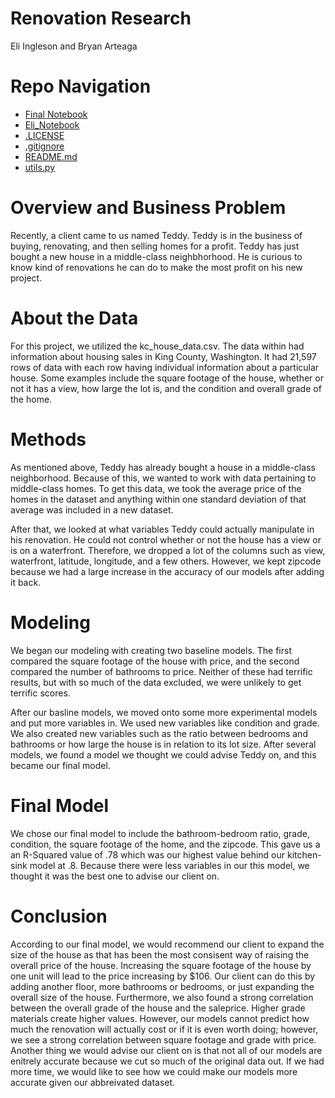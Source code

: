 # Renovation Research
Eli Ingleson and Bryan Arteaga

# Repo Navigation
- [Final Notebook](https://github.com/elingles1/King_Count_Real_Estate/blob/main/Final%20Notebook.ipynb)
- [Eli_Notebook](https://github.com/elingles1/King_Count_Real_Estate/blob/main/Eli_Notebook.ipynb)
- [.LICENSE](https://github.com/elingles1/King_Count_Real_Estate/blob/main/LICENSE)
- [.gitignore](https://github.com/elingles1/King_Count_Real_Estate/blob/main/.gitignore)
- [README.md](https://github.com/elingles1/King_Count_Real_Estate/blob/main/README.md)
- [utils.py](https://github.com/elingles1/King_Count_Real_Estate/blob/main/utils.py)

# Overview and Business Problem
Recently, a client came to us named Teddy. Teddy is in the business of buying, renovating, and then selling homes for a profit. Teddy has just bought a new house in a middle-class neighbhorhood. He is curious to know kind of renovations he can do to make the most profit on his new project. 

# About the Data
For this project, we utilized the kc_house_data.csv. The data within had information about housing sales in King County, Washington. It had 21,597 rows of data with each row having individual information about a particular house. Some examples include the square footage of the house, whether or not it has a view, how large the lot is, and the condition and overall grade of the home. 

# Methods
As mentioned above, Teddy has already bought a house in a middle-class neighborhood. Because of this, we wanted to work with data pertaining to middle-class homes. To get this data, we took the average price of the homes in the dataset and anything within one standard deviation of that average was included in a new dataset. 

After that, we looked at what variables Teddy could actually manipulate in his renovation. He could not control whether or not the house has a view or is on a waterfront. Therefore, we dropped a lot of the columns such as view, waterfront, latitude, longitude, and a few others. However, we kept zipcode because we had a large increase in the accuracy of our models after adding it back.

# Modeling
We began our modeling with creating two baseline models. The first compared the square footage of the house with price, and the second compared the number of bathrooms to price. Neither of these had terrific results, but with so much of the data excluded, we were unlikely to get terrific scores.

After our basline models, we moved onto some more experimental models and put more variables in. We used new variables like condition and grade. We also created new variables such as the ratio between bedrooms and bathrooms or how large the house is in relation to its lot size. After several models, we found a model we thought we could advise Teddy on, and this became our final model.

# Final Model
We chose our final model to include the bathroom-bedroom ratio, grade, condition, the square footage of the home, and the zipcode. This gave us a an R-Squared value of .78 which was our highest value behind our kitchen-sink model at .8. Because there were less variables in our this model, we thought it was the best one to advise our client on.
# Conclusion
According to our final model, we would recommend our client to expand the size of the house as that has been the most consisent way of raising the overall price of the house. Increasing the square footage of the house by one unit will lead to the price increasing by $106. Our client can do this by adding another floor, more bathrooms or bedrooms, or just expanding the overall size of the house. Furthermore, we also found a strong correlation between the overall grade of the house and the saleprice. Higher grade materials create higher values. However, our models cannot predict how much the renovation will actually cost or if it is even worth doing; however, we see a strong correlation between square footage and grade with price. Another thing we would advise our client on is that not all of our models are enitrely accurate because we cut so much of the original data out. If we had more time, we would like to see how we could make our models more accurate given our abbreivated dataset.